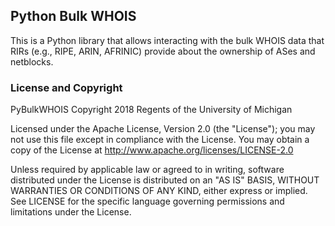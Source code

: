 ## Python Bulk WHOIS


This is a Python library that allows interacting with the bulk WHOIS data that
RIRs (e.g., RIPE, ARIN, AFRINIC) provide about the ownership of ASes and netblocks.



### License and Copyright

PyBulkWHOIS Copyright 2018 Regents of the University of Michigan

Licensed under the Apache License, Version 2.0 (the "License"); you may not use
this file except in compliance with the License. You may obtain a copy of the
License at http://www.apache.org/licenses/LICENSE-2.0

Unless required by applicable law or agreed to in writing, software distributed
under the License is distributed on an "AS IS" BASIS, WITHOUT WARRANTIES OR
CONDITIONS OF ANY KIND, either express or implied. See LICENSE for the specific
language governing permissions and limitations under the License.
